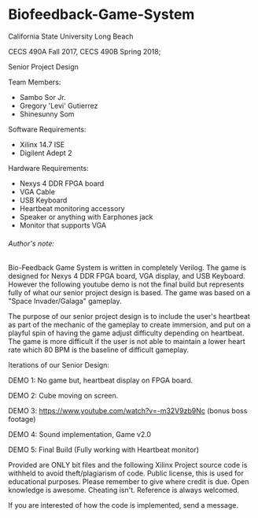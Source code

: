 # Biofeedback-Game-System

California State University Long Beach

CECS 490A Fall 2017, CECS 490B Spring 2018;

Senior Project Design

Team Members: 
- Sambo Sor Jr.
- Gregory 'Levi' Gutierrez
- Shinesunny Som


Software Requirements:
- Xilinx 14.7 ISE
- Digilent Adept 2

Hardware Requirements:
- Nexys 4 DDR FPGA board
- VGA Cable
- USB Keyboard
- Heartbeat monitoring accessory
- Speaker or anything with Earphones jack
- Monitor that supports VGA

###### Author's note: ######
Bio-Feedback Game System is written in completely Verilog. The game is designed for Nexys 4 DDR FPGA board,
VGA display, and USB Keyboard. However the following youtube demo is not the final build but represents
fully of what our senior project design is based. The game was based on a "Space Invader/Galaga" gameplay.

The purpose of our senior project design is to include the user's heartbeat as part of the mechanic of the
gameplay to create immersion, and put on a playful spin of having the game adjust difficulty depending on
heartbeat. The game is more difficult if the user is not able to maintain a lower heart rate which 80 BPM is
the baseline of difficult gameplay.

Iterations of our Senior Design:

DEMO 1: No game but, heartbeat display on FPGA board.

DEMO 2: Cube moving on screen.

DEMO 3: https://www.youtube.com/watch?v=-m32V9zb9Nc (bonus boss footage) 

DEMO 4: Sound implementation, Game v2.0

DEMO 5: Final Build (Fully working with Heartbeat monitor)

Provided are ONLY bit files and the following Xilinx Project source code is withheld to avoid theft/plagiarism of code.
Public license, this is used for educational purposes. Please remember to give where credit is due. Open knowledge is awesome. Cheating isn't. Reference is always welcomed.

If you are interested of how the code is implemented, send a message.
